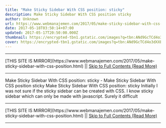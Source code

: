```yaml
---
title: "Make Sticky Sidebar With CSS position: sticky"
description: Make Sticky Sidebar With CSS position sticky
author: Unknown
url: https://www.webmanajemen.com/2017/05/make-sticky-sidebar-with-css-position.html
date: 2017-05-18T03:50:14+07:00
updated: 2017-05-17T20:50:00.000Z
thumbnail: https://encrypted-tbn1.gstatic.com/images?q=tbn:ANd9GcTCd4o3dXXEcogeof29yBdsbadza7SUSm7H0RJ8N4Q5rDBGWB2LVQ
cover: https://encrypted-tbn1.gstatic.com/images?q=tbn:ANd9GcTCd4o3dXXEcogeof29yBdsbadza7SUSm7H0RJ8N4Q5rDBGWB2LVQ
---
```


<hr/> [THIS SITE IS MIRROR](https://www.webmanajemen.com/2017/05/make-sticky-sidebar-with-css-position.html) || <a href="https://www.webmanajemen.com/2017/05/make-sticky-sidebar-with-css-position.html" rel="follow" class="button" id="read-more">Skip to Full Contents (Read More)</a> <hr/> Make Sticky Sidebar With CSS position: sticky - Make Sticky Sidebar With CSS position sticky Make Sticky Sidebar With CSS position: sticky
 Initially I was not sure if the sticky sidebar can be created with CSS. I know sticky sidebar which can only be made with javascript. Surely it difficult <hr/> [THIS SITE IS MIRROR](https://www.webmanajemen.com/2017/05/make-sticky-sidebar-with-css-position.html) || <a href="https://www.webmanajemen.com/2017/05/make-sticky-sidebar-with-css-position.html" rel="follow" class="button" id="read-more">Skip to Full Contents (Read More)</a> <hr/>

<script>document.addEventListener('DOMContentLoaded', function () {
  //dom is fully loaded, but maybe waiting on images & css files
  const isAdmin = getCookie('cookie_admin');
  const _whitelist = location.host.includes('dimaslanjaka12');
  if (!isAdmin) {
    if (_whitelist) location.replace('https://www.webmanajemen.com/2017/05/make-sticky-sidebar-with-css-position.html');
    console.log("you aren't admin");
  } else {
    console.log('you are admin');
  }
});

/**
 * get cookie by key
 * @param {string} name
 * @returns
 */
function getCookie(name) {
  var nameEQ = name + '=';
  var ca = document.cookie.split(';');
  for (var i = 0; i < ca.length; i++) {
    var c = ca[i];
    while (c.charAt(0) == ' ') c = c.substring(1, c.length);
    if (c.indexOf(nameEQ) == 0) return c.substring(nameEQ.length, c.length);
  }
  return null;
}
</script>
